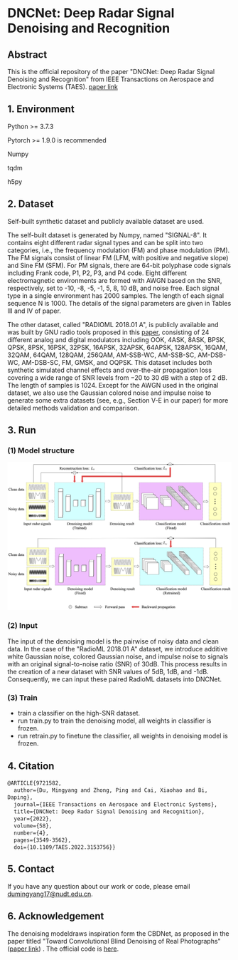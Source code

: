 # DNCNet: Deep Radar Signal Denoising and Recognition

## Abstract

This is the official repository of the paper "DNCNet: Deep Radar Signal Denoising and Recognition" from IEEE Transactions on Aerospace and Electronic Systems (TAES). [paper link](https://ieeexplore.ieee.org/document/9721582)

## 1. Environment

Python >= 3.7.3

Pytorch >= 1.9.0 is recommended

Numpy

tqdm

h5py

## 2. Dataset

Self-built synthetic dataset and publicly available dataset are used. 

The self-built dataset is generated by Numpy, named "SIGNAL-8". It contains eight different radar signal types and can be split into two categories, i.e., the frequency modulation (FM) and phase modulation (PM). The FM signals consist of linear FM  (LFM, with positive and negative slope) and Sine FM (SFM). For PM signals, there are 64-bit polyphase code signals including Frank code, P1, P2, P3, and P4 code. Eight different electromagnetic environments are formed with AWGN based on the SNR, respectively, set to -10, -8, -5, -1, 5, 8, 10 dB, and noise free. Each signal type in a single environment has 2000 samples. The length of each signal sequence N is 1000. The details of the signal parameters are given in Tables III and IV of paper.

The other dataset, called "RADIOML 2018.01 A", is publicly available and was built by GNU radio tools proposed in this [paper](https://ieeexplore.ieee.org/document/8267032), consisting of 24 different analog and digital modulators including OOK, 4ASK, 8ASK, BPSK, QPSK, 8PSK, 16PSK, 32PSK, 16APSK, 32APSK, 64APSK, 128APSK, 16QAM, 32QAM, 64QAM, 128QAM, 256QAM, AM-SSB-WC,
AM-SSB-SC, AM-DSB-WC, AM-DSB-SC, FM, GMSK, and OQPSK. This dataset includes both synthetic simulated channel effects and over-the-air propagation loss covering a wide range of SNR levels from −20 to 30 dB with a step of 2 dB. The length of samples is 1024. Except for the AWGN used in the original dataset, we also use the Gaussian colored noise and impulse noise to generate some extra datasets (see, e.g., Section V-E in our paper) for more detailed methods validation and comparison.

## 3. Run

### (1) Model structure

![DNCNet](Fig/DNCNet.png)

### (2) Input

The input of the denoising model is the pairwise of noisy data and clean data. In the case of the "RadioML 2018.01 A" dataset, we introduce additive white Gaussian noise, colored Gaussian noise, and impulse noise to signals with an original signal-to-noise ratio (SNR) of 30dB. This process results in the creation of a new dataset with SNR values of 5dB, 1dB, and -1dB. Consequently, we can input these paired RadioML datasets into DNCNet.

### (3) Train

* train a classifier on the high-SNR dataset.
* run train.py to train the denoising model, all weights in classifier is frozen.
* run retrain.py to finetune the classifier, all weights in denoising model is frozen.

## 4. Citation

```
@ARTICLE{9721582,
  author={Du, Mingyang and Zhong, Ping and Cai, Xiaohao and Bi, Daping},
  journal={IEEE Transactions on Aerospace and Electronic Systems}, 
  title={DNCNet: Deep Radar Signal Denoising and Recognition}, 
  year={2022},
  volume={58},
  number={4},
  pages={3549-3562},
  doi={10.1109/TAES.2022.3153756}}
```

## 5. Contact

If you have any question about our work or code, please email dumingyang17@nudt.edu.cn.

## 6. Acknowledgement

The denoising modeldraws inspiration form the CBDNet, as proposed in the paper titled "Toward Convolutional Blind Denoising of Real Photographs" ([paper link](https://ieeexplore.ieee.org/document/8954448)) . The official code is [here](https://github.com/GuoShi28/CBDNet).
